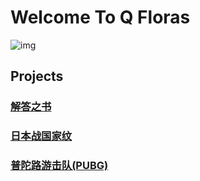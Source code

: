 # Welcome To Q Floras

![img](./res/QFloras.jpg)

## **Projects**

### [**解答之书**](./projects/answers/app/)

### [**日本战国家纹**](https://github.com/KAndQ/Sengoku/)

### [**普陀路游击队(PUBG)**](http://pubg.qxqplant.com/pubg/)
